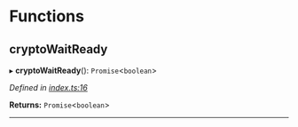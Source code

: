 

# Functions

<a id="cryptowaitready"></a>

##  cryptoWaitReady

▸ **cryptoWaitReady**(): `Promise`<`boolean`>

*Defined in [index.ts:16](https://github.com/polkadot-js/common/blob/74b37cf/packages/util-crypto/src/index.ts#L16)*

**Returns:** `Promise`<`boolean`>

___

